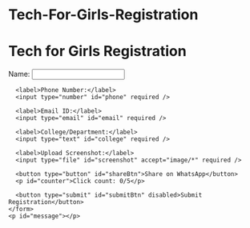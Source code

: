 # Tech-For-Girls-Registration


<!DOCTYPE html>
<html lang="en">
<head>
  <meta charset="UTF-8" />
  <meta name="viewport" content="width=device-width, initial-scale=1.0"/>
  <title>Tech for Girls Registration</title>
  <link rel="stylesheet" href="style.css" />
</head>
<body>
  <div class="container">
    <h1>Tech for Girls Registration</h1>
    <form id="registrationForm">
      <label>Name:</label>
      <input type="text" id="name" required />

      <label>Phone Number:</label>
      <input type="number" id="phone" required />

      <label>Email ID:</label>
      <input type="email" id="email" required />

      <label>College/Department:</label>
      <input type="text" id="college" required />

      <label>Upload Screenshot:</label>
      <input type="file" id="screenshot" accept="image/*" required />

      <button type="button" id="shareBtn">Share on WhatsApp</button>
      <p id="counter">Click count: 0/5</p>

      <button type="submit" id="submitBtn" disabled>Submit Registration</button>
    </form>
    <p id="message"></p>
  </div>
  <script src="script.js"></script>
</body>
</html>
